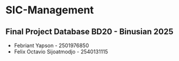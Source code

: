 # SIC-Management
## Final Project Database BD20 - Binusian 2025

* Febriant Yapson - 2501976850
* Felix Octavio Sijoatmodjo - 2540131115


